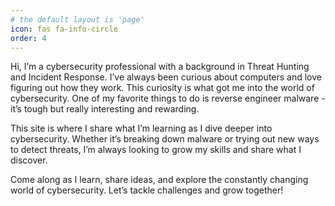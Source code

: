 ```yaml
---
# the default layout is 'page'
icon: fas fa-info-circle
order: 4
---
```


Hi, I’m a cybersecurity professional with a background in Threat Hunting and Incident Response. I’ve always been curious about computers and love figuring out how they work. This curiosity is what got me into the world of cybersecurity. One of my favorite things to do is reverse engineer malware - it’s tough but really interesting and rewarding.

This site is where I share what I’m learning as I dive deeper into cybersecurity. Whether it’s breaking down malware or trying out new ways to detect threats, I’m always looking to grow my skills and share what I discover.

Come along as I learn, share ideas, and explore the constantly changing world of cybersecurity. Let’s tackle challenges and grow together!